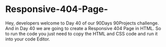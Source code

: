 # Responsive-404-Page-
Hey, developers welcome to Day 40 of our 90Days 90Projects challenge. And in Day 40 we are going to create a Responsive 404 Page in HTML.  So to run the code you just need to copy the HTML and CSS code and run it into your code Editor. 
